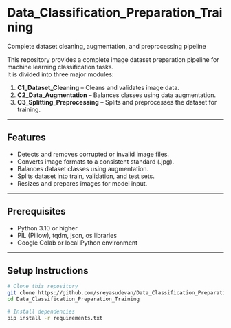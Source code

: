 # Data_Classification_Preparation_Training
Complete dataset cleaning, augmentation, and preprocessing pipeline 


This repository provides a complete image dataset preparation pipeline for machine learning classification tasks.  
It is divided into three major modules:

1. **C1_Dataset_Cleaning** – Cleans and validates image data.
2. **C2_Data_Augmentation** – Balances classes using data augmentation.
3. **C3_Splitting_Preprocessing** – Splits and preprocesses the dataset for training.

---

## Features
- Detects and removes corrupted or invalid image files.
- Converts image formats to a consistent standard (.jpg).
- Balances dataset classes using augmentation.
- Splits dataset into train, validation, and test sets.
- Resizes and prepares images for model input.

---

## Prerequisites
- Python 3.10 or higher
- PIL (Pillow), tqdm, json, os libraries
- Google Colab or local Python environment

---

## Setup Instructions
```bash
# Clone this repository
git clone https://github.com/sreyasudevan/Data_Classification_Preparation_Training.git
cd Data_Classification_Preparation_Training

# Install dependencies
pip install -r requirements.txt
